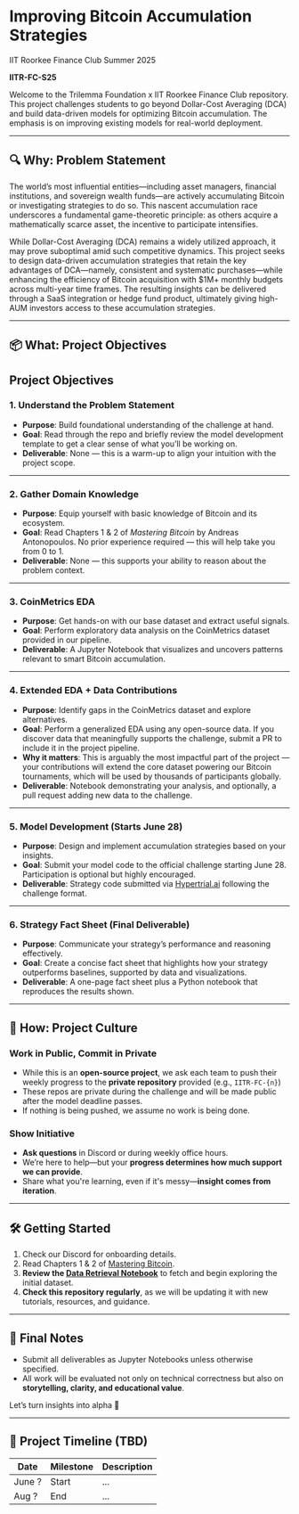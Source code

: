 # Improving Bitcoin Accumulation Strategies
IIT Roorkee Finance Club Summer 2025

**IITR-FC-S25**

Welcome to the Trilemma Foundation x IIT Roorkee Finance Club repository. This project challenges students to go beyond Dollar-Cost Averaging (DCA) and build data-driven models for optimizing Bitcoin accumulation. The emphasis is on improving existing models for real-world deployment.

---

## 🔍 Why: Problem Statement

The world’s most influential entities—including asset managers, financial institutions, and sovereign wealth funds—are actively accumulating Bitcoin or investigating strategies to do so. This nascent accumulation race underscores a fundamental game-theoretic principle: as others acquire a mathematically scarce asset, the incentive to participate intensifies.

While Dollar-Cost Averaging (DCA) remains a widely utilized approach, it may prove suboptimal amid such competitive dynamics. This project seeks to design data-driven accumulation strategies that retain the key advantages of DCA—namely, consistent and systematic purchases—while enhancing the efficiency of Bitcoin acquisition with \$1M+ monthly budgets across multi-year time frames. The resulting insights can be delivered through a SaaS integration or hedge fund product, ultimately giving high-AUM investors access to these accumulation strategies.

---

## 📦 What: Project Objectives


## Project Objectives

### 1. Understand the Problem Statement

* **Purpose**: Build foundational understanding of the challenge at hand.
* **Goal**: Read through the repo and briefly review the model development template to get a clear sense of what you’ll be working on.
* **Deliverable**: None — this is a warm-up to align your intuition with the project scope.

---

### 2. Gather Domain Knowledge

* **Purpose**: Equip yourself with basic knowledge of Bitcoin and its ecosystem.
* **Goal**: Read Chapters 1 & 2 of *Mastering Bitcoin* by Andreas Antonopoulos. No prior experience required — this will help take you from 0 to 1.
* **Deliverable**: None — this supports your ability to reason about the problem context.

---

### 3. CoinMetrics EDA

* **Purpose**: Get hands-on with our base dataset and extract useful signals.
* **Goal**: Perform exploratory data analysis on the CoinMetrics dataset provided in our pipeline.
* **Deliverable**: A Jupyter Notebook that visualizes and uncovers patterns relevant to smart Bitcoin accumulation.

---

### 4. Extended EDA + Data Contributions

* **Purpose**: Identify gaps in the CoinMetrics dataset and explore alternatives.
* **Goal**: Perform a generalized EDA using any open-source data. If you discover data that meaningfully supports the challenge, submit a PR to include it in the project pipeline.
* **Why it matters**: This is arguably the most impactful part of the project — your contributions will extend the core dataset powering our Bitcoin tournaments, which will be used by thousands of participants globally.
* **Deliverable**: Notebook demonstrating your analysis, and optionally, a pull request adding new data to the challenge.

---

### 5. Model Development (Starts June 28)

* **Purpose**: Design and implement accumulation strategies based on your insights.
* **Goal**: Submit your model code to the official challenge starting June 28. Participation is optional but highly encouraged.
* **Deliverable**: Strategy code submitted via [Hypertrial.ai](https://www.hypertrial.ai/) following the challenge format.

---

### 6. Strategy Fact Sheet (Final Deliverable)

* **Purpose**: Communicate your strategy’s performance and reasoning effectively.
* **Goal**: Create a concise fact sheet that highlights how your strategy outperforms baselines, supported by data and visualizations.
* **Deliverable**: A one-page fact sheet plus a Python notebook that reproduces the results shown.

---

## 🚀 How: Project Culture

### Work in Public, Commit in Private

* While this is an **open-source project**, we ask each team to push their weekly progress to the **private repository** provided (e.g., `IITR-FC-{n}`)
* These repos are private during the challenge and will be made public after the model deadline passes.
* If nothing is being pushed, we assume no work is being done.

### Show Initiative

* **Ask questions** in Discord or during weekly office hours.
* We’re here to help—but your **progress determines how much support we can provide**.
* Share what you're learning, even if it's messy—**insight comes from iteration**.

---

## 🛠️ Getting Started

1. Check our Discord for onboarding details.
2. Read Chapters 1 & 2 of [Mastering Bitcoin](https://github.com/bitcoinbook/bitcoinbook).
3. **Review the [Data Retrieval Notebook](https://github.com/TrilemmaFoundation/GT-MSA-S25/blob/main/2.%20Data%20Retrieval.ipynb)** to fetch and begin exploring the initial dataset.
4. **Check this repository regularly**, as we will be updating it with new tutorials, resources, and guidance.

---

## 📣 Final Notes

* Submit all deliverables as Jupyter Notebooks unless otherwise specified.
* All work will be evaluated not only on technical correctness but also on **storytelling, clarity, and educational value**.

Let’s turn insights into alpha 🚀

---

## 📅 Project Timeline (TBD) 

| Date           | Milestone | Description |
| -------------- | --------- | ----------- |
| June ?         | Start     | ...         |
| Aug ?          | End       | ...         |
